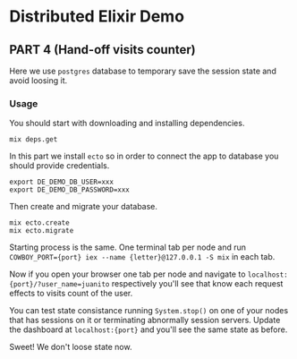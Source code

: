 # Distributed Elixir Demo

## PART 4 (Hand-off visits counter)

Here we use `postgres` database to temporary save the session state and avoid loosing it.

### Usage

You should start with downloading and installing dependencies.

`mix deps.get`

In this part we install `ecto` so in order to connect the app to database you should provide credentials.

```
export DE_DEMO_DB_USER=xxx
export DE_DEMO_DB_PASSWORD=xxx
```

Then create and migrate your database.

```
mix ecto.create
mix ecto.migrate
```

Starting process is the same. One terminal tab per node and run `COWBOY_PORT={port} iex --name {letter}@127.0.0.1 -S mix` in each tab.

Now if you open your browser one tab per node and navigate to `localhost:{port}/?user_name=juanito` respectively you'll see that know each request effects to visits count of the user.

You can test state consistance running `System.stop()` on one of your nodes that has sessions on it or terminating abnormally session servers.
Update the dashboard at `localhost:{port}` and you'll see the same state as before.

Sweet! We don't loose state now.
